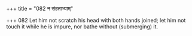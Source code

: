 +++
title = "082 न संहताभ्याम्"

+++
082	Let him not scratch his head with both hands joined; let him not touch it while he is impure, nor bathe without (submerging) it.